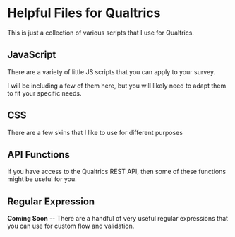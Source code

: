 # Helpful Files for Qualtrics

This is just a collection of various scripts that I use for Qualtrics.

## JavaScript

There are a variety of little JS scripts that you can apply to your survey.

I will be including a few of them here, but you will likely need to adapt them to fit your specific needs.

## CSS

There are a few skins that I like to use for different purposes

## API Functions

If you have access to the Qualtrics REST API, then some of these functions might be useful for you.

## Regular Expression

**Coming Soon** -- There are a handful of very useful regular expressions that you can use for custom flow and validation.